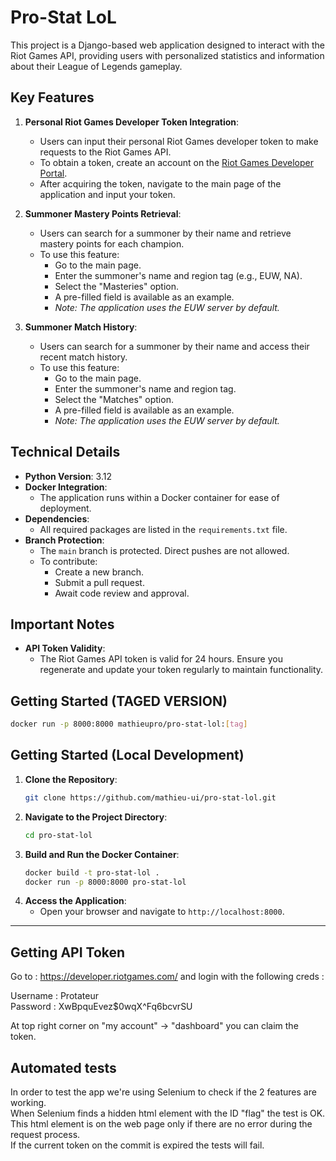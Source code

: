 # Pro-Stat LoL

This project is a Django-based web application designed to interact with the Riot Games API, providing users with personalized statistics and information about their League of Legends gameplay.

## Key Features

1. **Personal Riot Games Developer Token Integration**:
   - Users can input their personal Riot Games developer token to make requests to the Riot Games API.
   - To obtain a token, create an account on the [Riot Games Developer Portal](https://developer.riotgames.com/).
   - After acquiring the token, navigate to the main page of the application and input your token.

2. **Summoner Mastery Points Retrieval**:
   - Users can search for a summoner by their name and retrieve mastery points for each champion.
   - To use this feature:
     - Go to the main page.
     - Enter the summoner's name and region tag (e.g., EUW, NA).
     - Select the "Masteries" option.
     - A pre-filled field is available as an example.
     - *Note: The application uses the EUW server by default.*

3. **Summoner Match History**:
   - Users can search for a summoner by their name and access their recent match history.
   - To use this feature:
     - Go to the main page.
     - Enter the summoner's name and region tag.
     - Select the "Matches" option.
     - A pre-filled field is available as an example.
     - *Note: The application uses the EUW server by default.*

## Technical Details

- **Python Version**: 3.12
- **Docker Integration**:
  - The application runs within a Docker container for ease of deployment.
- **Dependencies**:
  - All required packages are listed in the `requirements.txt` file.
- **Branch Protection**:
  - The `main` branch is protected. Direct pushes are not allowed.
  - To contribute:
    - Create a new branch.
    - Submit a pull request.
    - Await code review and approval.

## Important Notes

- **API Token Validity**:
  - The Riot Games API token is valid for 24 hours. Ensure you regenerate and update your token regularly to maintain functionality.

## Getting Started (TAGED VERSION)

   ```bash
   docker run -p 8000:8000 mathieupro/pro-stat-lol:[tag]
   ```

## Getting Started (Local Development)

1. **Clone the Repository**:
   ```bash
   git clone https://github.com/mathieu-ui/pro-stat-lol.git
   ```
2. **Navigate to the Project Directory**:
   ```bash
   cd pro-stat-lol
   ```
3. **Build and Run the Docker Container**:
   ```bash
   docker build -t pro-stat-lol .
   docker run -p 8000:8000 pro-stat-lol
   ```
4. **Access the Application**:
   - Open your browser and navigate to `http://localhost:8000`.

---

## Getting API Token

Go to : https://developer.riotgames.com/ and login with the following creds :

Username : Protateur<br>
Password : XwBpquEvez$0wqX^Fq6bcvrSU

At top right corner on "my account" -> "dashboard" you can claim the token.

## Automated tests

In order to test the app we're using Selenium to check if the 2 features are working.<br>
When Selenium finds a hidden html element with the ID "flag" the test is OK.<br>
This html element is on the web page only if there are no error during the request process.<br>
If the current token on the commit is expired the tests will fail.
